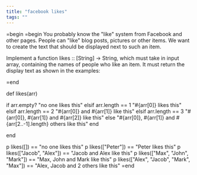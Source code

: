 ```yaml
---
title: "facebook likes"
tags: ""
---
```


=begin
=begin
You probably know the "like" system from Facebook and other pages. People can "like" blog posts, pictures or other items. We want to create the text that should be displayed next to such an item.

Implement a function likes :: [String] -> String, which must take in input array, containing the names of people who like an item. It must return the display text as shown in the examples:

=end

def likes(arr)

  if arr.empty?
    "no one likes this"
  elsif arr.length == 1 
     "#{arr[0]} likes this"
  elsif arr.length == 2
    "#{arr[0]} and #{arr[1]} like this"
  elsif arr.length == 3
    "#{arr[0]}, #{arr[1]} and #{arr[2]} like this"
  else
   "#{arr[0]}, #{arr[1]} and #{arr[2..-1].length} others like this"
  end

end

p likes(\[]) == "no one likes this"
p likes(["Peter"]) == "Peter likes this"
p likes(["Jacob", "Alex"]) == "Jacob and Alex like this"
p likes(["Max", "John", "Mark"]) == "Max, John and Mark like this"
p likes(["Alex", "Jacob", "Mark", "Max"]) == "Alex, Jacob and 2 others like this"
=end
